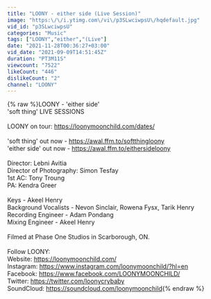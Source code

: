```yaml
---
title: "LOONY - either side (Live Session)"
image: "https:\/\/i.ytimg.com\/vi\/p3SLwciwpsU\/hqdefault.jpg"
vid_id: "p3SLwciwpsU"
categories: "Music"
tags: ["LOONY","either","(Live"]
date: "2021-11-28T00:36:27+03:00"
vid_date: "2021-09-09T14:51:45Z"
duration: "PT3M11S"
viewcount: "7522"
likeCount: "446"
dislikeCount: "2"
channel: "LOONY"
---
```

{% raw %}LOONY - 'either side' <br />'soft thing' LIVE SESSIONS<br /><br />LOONY on tour: <a rel="nofollow" target="blank" href="https://loonymoonchild.com/dates/">https://loonymoonchild.com/dates/</a><br /><br />'soft thing' out now - <a rel="nofollow" target="blank" href="https://awal.ffm.to/softthingloony">https://awal.ffm.to/softthingloony</a><br />'either side' out now - <a rel="nofollow" target="blank" href="https://awal.ffm.to/eithersideloony">https://awal.ffm.to/eithersideloony</a><br /><br />Director: Lebni Avitia<br />Director of Photography: Simon Tesfay<br />1st AC: Tony Troung<br />PA: Kendra Greer<br /><br />Keys - Akeel Henry<br />Background Vocalists - Nevon Sinclair, Rowena Fysx, Tarik Henry<br />Recording Engineer - Adam Pondang<br />Mixing Engineer - Akeel Henry<br /><br />Filmed at Phase One Studios in Scarborough, ON.<br /><br />Follow LOONY:<br />Website: <a rel="nofollow" target="blank" href="https://loonymoonchild.com/">https://loonymoonchild.com/</a><br />Instagram: <a rel="nofollow" target="blank" href="https://www.instagram.com/loonymoonchild/?hl=en">https://www.instagram.com/loonymoonchild/?hl=en</a><br />Facebook: <a rel="nofollow" target="blank" href="https://www.facebook.com/LOONYMOONCHILD/">https://www.facebook.com/LOONYMOONCHILD/</a><br />Twitter: <a rel="nofollow" target="blank" href="https://twitter.com/loonycrybaby">https://twitter.com/loonycrybaby</a><br />SoundCloud: <a rel="nofollow" target="blank" href="https://soundcloud.com/loonymoonchild">https://soundcloud.com/loonymoonchild</a>{% endraw %}
